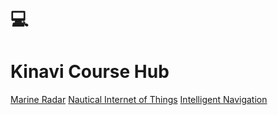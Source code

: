 # 💻

<h1 id="cover-heading">
  Kinavi Course Hub
</h1>

[Marine Radar](cpt363-1/home.md)
[Nautical Internet of Things](cpt363-2/home.md)
[Intelligent Navigation](cpt363-3/home.md)

